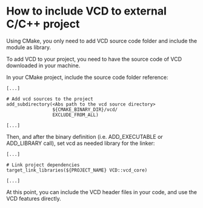# How to include VCD to external C/C++ project
Using CMake, you only need to add VCD source code folder and include the module as library.

To add VCD to your project, you need to have the source code of VCD downloaded in your machine.

In your CMake project, include the source code folder reference:

```
[...]

# Add vcd sources to the project
add_subdirectory(<Abs path to the vcd source directory>
                 ${CMAKE_BINARY_DIR}/vcd/
                 EXCLUDE_FROM_ALL)

[...]
```

Then, and after the binary definition (i.e. ADD_EXECUTABLE or ADD_LIBRARY call), set vcd as needed library for the linker:

```
[...]

# Link project dependencies
target_link_libraries(${PROJECT_NAME} VCD::vcd_core)

[...]
```

At this point, you can include the VCD header files in your code, and use the VCD features directly.